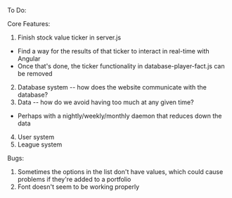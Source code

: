 To Do:

Core Features:
1. Finish stock value ticker in server.js
  - Find a way for the results of that ticker to interact in real-time with Angular
  - Once that's done, the ticker functionality in database-player-fact.js can be removed
2. Database system -- how does the website communicate with the database?
3. Data -- how do we avoid having too much at any given time?
  - Perhaps with a nightly/weekly/monthly daemon that reduces down the data
4. User system
5. League system

Bugs:
1. Sometimes the options in the list don't have values, which could cause problems if they're added to a portfolio
2. Font doesn't seem to be working properly